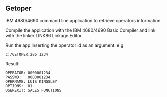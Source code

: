 ## Getoper
IBM 4680/4690 command line application to retrieve operators information.

Compile the application with the IBM 4680/4690 Basic Compiler and link with the linker LINK86 Linkage Editor.

Run the app inserting the operator id as an argument.
e.g:
```
C:/GETOPER.286 1234
```

Result:
```
OPERATOR: 0000001234
PASSWD:   0000001234
OPERNAME: LUIS KINGSLEY
OPTIONS:  01
USEREXIT: SALES FUNCTIONS
```

